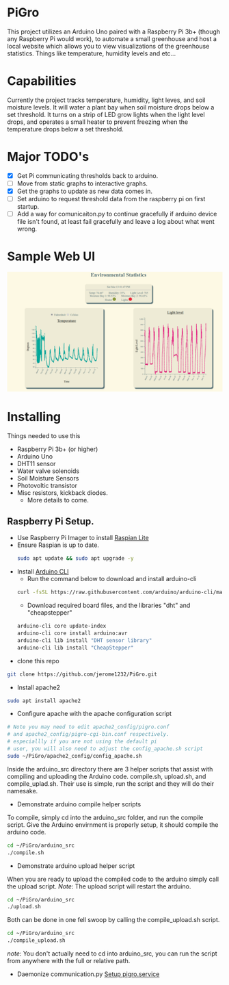 # PiGro

This project utilizes an Arduino Uno paired with a Raspberry Pi 3b+ (though any Raspberry Pi would work), to automate a small greenhouse and host a local website which allows you to view visualizations of the greenhouse statistics. Things like temperature, humidity levels and etc...

# Capabilities

Currently the project tracks temperature, humidity, light leves, and soil moisture levels. It will water a plant bay when soil moisture drops below a set threshold. It turns on a strip of LED grow lights when the light level drops, and operates a small heater to prevent freezing when the temperature drops below a set threshold.

# Major TODO's

- [x] Get Pi communicating thresholds back to arduino.
- [ ] Move from static graphs to interactive graphs.
- [x] Get the graphs to update as new data comes in.
- [ ] Set arduino to request threshold data from
      the raspberry pi on first startup.
- [ ] Add a way for comunicaiton.py to continue gracefully
      if arduino device file isn't found, at least fail
      gracefully and leave a log about what went wrong.

# Sample Web UI

![](images/web-sample.png)

# Installing

Things needed to use this

- Raspberry Pi 3b+ (or higher)
- Arduino Uno
- DHT11 sensor
- Water valve solenoids
- Soil Moisture Sensors
- Photovoltic transistor
- Misc resistors, kickback diodes.
    - More details to come.

## Raspberry Pi Setup.

- Use Raspberry Pi Imager to install [Raspian Lite](https://projects.raspberrypi.org/en/projects/imager-install)
- Ensure Raspian is up to date.
    ```sh
    sudo apt update && sudo apt upgrade -y
    ```
- Install [Arduino CLI](https://arduino.github.io/arduino-cli/0.19/)
    -  Run the command below to download and install arduino-cli
    ```sh
    curl -fsSL https://raw.githubusercontent.com/arduino/arduino-cli/master/install.sh | BINDIR=~/.local/bin sh
    ```
    - Download required board files, and the libraries "dht" and "cheapstepper"
    ```sh
    arduino-cli core update-index
    arduino-cli core install arduino:avr
    arduino-cli lib install "DHT sensor library"
    arduino-cli lib install "CheapStepper"
    ```
- clone this repo
```sh
git clone https://github.com/jerome1232/PiGro.git
```
- Install apache2
```sh
sudo apt install apache2
```

- Configure apache with the apache configuration script
```sh
# Note you may need to edit apache2_config/pigro.conf
# and apache2_config/pigro-cgi-bin.conf respectively.
# especiallly if you are not using the default pi
# user, you will also need to adjust the config_apache.sh script
sudo ~/PiGro/apache2_config/config_apache.sh
```

Inside the arduino_src directory there are 3 helper scripts that assist with compiling and uploading the Arduino code. compile.sh, upload.sh, and compile_uplad.sh. Their use is simple, run the script and they will do their namesake.

- Demonstrate arduino compile helper scripts

To compile, simply cd into the arduino_src folder, and run the compile script. Give the Arduino envirnment is properly setup, it should compile the arduino code.

```sh
cd ~/PiGro/arduino_src
./compile.sh
```

- Demonstrate arduino upload helper script

When you are ready to upload the compiled code to the arduino simply call the upload script. *Note*: The upload script will restart the arduino.

```sh
cd ~/PiGro/arduino_src
./upload.sh
```

Both can be done in one fell swoop by calling the compile_upload.sh script.

```sh
cd ~/PiGro/arduino_src
./compile_upload.sh
```

*note*: You don't actually need to cd into arduino_src, you can run the script from anywhere with the full or relative path.

- Daemonize communication.py [Setup pigro.service](python_src/README.md)
